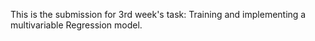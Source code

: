 This is the submission for 3rd week's task: Training and implementing a multivariable Regression model.
